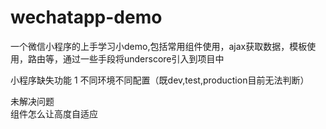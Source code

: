 # wechatapp-demo
一个微信小程序的上手学习小demo,包括常用组件使用，ajax获取数据，模板使用，路由等，通过一些手段将underscore引入到项目中

小程序缺失功能
1 不同环境不同配置（既dev,test,production目前无法判断）

未解决问题  
<image/>组件怎么让高度自适应
